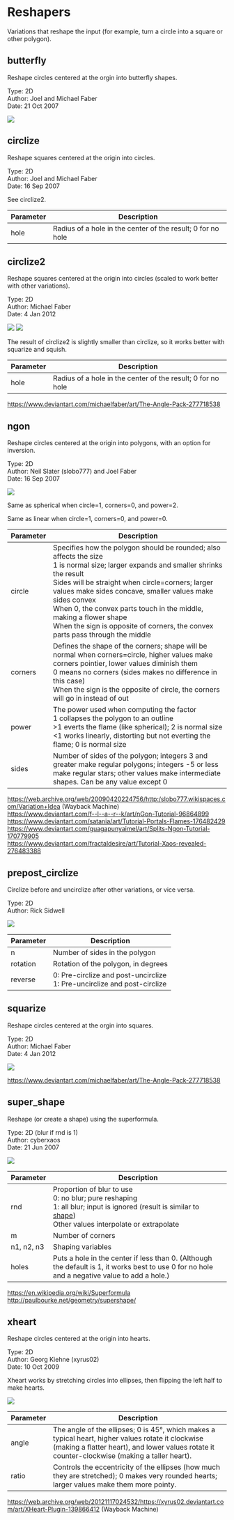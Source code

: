 # Reshapers
Variations that reshape the input (for example, turn a circle into a square or other polygon).

## butterfly
Reshape circles centered at the orgin into butterfly shapes.

Type: 2D  
Author: Joel and Michael Faber  
Date: 21 Oct 2007  

[![](butterfly-1.png)](butterfly-1.flame)

## circlize
Reshape squares centered at the origin into circles.

Type: 2D  
Author: Joel and Michael Faber  
Date: 16 Sep 2007  

See circlize2.

| Parameter | Description |
| --- | --- |
| hole | Radius of a hole in the center of the result; 0 for no hole |

## circlize2
Reshape squares centered at the origin into circles (scaled to work better with other variations).

Type: 2D  
Author: Michael Faber  
Date: 4 Jan 2012

[![](circlize2-1.png)](circlize2-1.flame)
[![](circlize2-2.png)](circlize2-2.flame)

The result of circlize2 is slightly smaller than circlize, so it works better with squarize and squish.  

| Parameter | Description |
| --- | --- |
| hole | Radius of a hole in the center of the result; 0 for no hole |

https://www.deviantart.com/michaelfaber/art/The-Angle-Pack-277718538  

## ngon
Reshape circles centered at the origin into polygons, with an option for inversion.

Type: 2D  
Author: Neil Slater (slobo777) and Joel Faber  
Date: 16 Sep 2007  

[![](ngon-1.png)](ngon-1.flame)

Same as spherical when circle=1, corners=0, and power=2.

Same as linear when circle=1, corners=0, and power=0.

| Parameter | Description |
| --- | --- |
| circle | Specifies how the polygon should be rounded; also affects the size<br>1 is normal size; larger expands and smaller shrinks the result<br>Sides will be straight when circle=corners; larger values make sides concave, smaller values make sides convex<br>When 0, the convex parts touch in the middle, making a flower shape<br>When the sign is opposite of corners, the convex parts pass through the middle
| corners | Defines the shape of the corners; shape will be normal when corners=circle, higher values make corners pointier, lower values diminish them<br>0 means no corners (sides makes no difference in this case)<br>When the sign is the opposite of circle, the corners will go in instead of out |
| power | The power used when computing the factor<br>1 collapses the polygon to an outline<br>>1 everts the flame (like spherical); 2 is normal size<br><1 works linearly, distorting but not everting the flame; 0 is normal size |
| sides | Number of sides of the polygon; integers 3 and greater make regular polygons; integers -5 or less make regular stars; other values make intermediate shapes. Can be any value except 0 |

https://web.archive.org/web/20090420224756/http:/slobo777.wikispaces.com/Variation+Idea (Wayback Machine)  
https://www.deviantart.com/f--l--a--r--k/art/nGon-Tutorial-96864899  
https://www.deviantart.com/satania/art/Tutorial-Portals-Flames-176482429  
https://www.deviantart.com/guagapunyaimel/art/Splits-Ngon-Tutorial-170779905  
https://www.deviantart.com/fractaldesire/art/Tutorial-Xaos-revealed-276483388  

## prepost_circlize
Circlize before and uncirclize after other variations, or vice versa.

Type: 2D  
Author: Rick Sidwell  

[![](prepost_circlize-1.png)](prepost_circlize-1.flame)

| Parameter | Description |
| --- | --- |
| n | Number of sides in the polygon |
| rotation | Rotation of the polygon, in degrees |
| reverse | 0: Pre-circlize and post-uncirclize<br>1: Pre-uncirclize and post-circlize

## squarize
Reshape circles centered at the orgin into squares.

Type: 2D  
Author: Michael Faber  
Date: 4 Jan 2012  

[![](squarize-1.png)](squarize-1.flame)

https://www.deviantart.com/michaelfaber/art/The-Angle-Pack-277718538  

## super_shape
Reshape (or create a shape) using the superformula.

Type: 2D (blur if rnd is 1)  
Author: cyberxaos  
Date: 21 Jun 2007  

[![](super_shape-1.png)](super_shape-1.flame)

| Parameter | Description |
| --- | --- |
| rnd | Proportion of blur to use<br>0: no blur; pure reshaping<br>1: all blur; input is ignored (result is similar to [shape](../halfblurs/halfblurs.md#shape))<br>Other values interpolate or extrapolate |
| m | Number of corners |
| n1, n2, n3 | Shaping variables |
| holes | Puts a hole in the center if less than 0. (Although the default is 1, it works best to use 0 for no hole and a negative value to add a hole.) |

https://en.wikipedia.org/wiki/Superformula  
http://paulbourke.net/geometry/supershape/  

## xheart
Reshape circles centered at the origin into hearts.

Type: 2D  
Author: Georg Kiehne (xyrus02)  
Date: 10 Oct 2009  

Xheart works by stretching circles into ellipses, then flipping the left half to make hearts.

[![](xheart-1.png)](xheart-1.flame)

| Parameter | Description |
| --- | --- |
| angle | The angle of the ellipses; 0 is 45°, which makes a typical heart, higher values rotate it clockwise (making a flatter heart), and lower values rotate it counter-clockwise (making a taller heart). |
| ratio | Controls the eccentricity of the ellipses (how much they are stretched); 0 makes very rounded hearts; larger values make them more pointy. |

https://web.archive.org/web/20121117024532/https://xyrus02.deviantart.com/art/XHeart-Plugin-139866412 (Wayback Machine)
